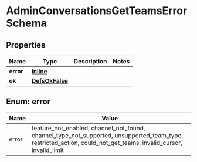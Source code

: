 
# AdminConversationsGetTeamsErrorSchema

## Properties
Name | Type | Description | Notes
------------ | ------------- | ------------- | -------------
**error** | [**inline**](#Error) |  | 
**ok** | [**DefsOkFalse**](DefsOkFalse.md) |  | 


<a name="Error"></a>
## Enum: error
Name | Value
---- | -----
error | feature_not_enabled, channel_not_found, channel_type_not_supported, unsupported_team_type, restricted_action, could_not_get_teams, invalid_cursor, invalid_limit



